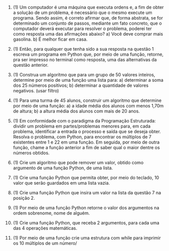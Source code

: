 1. (1) Um computador é uma máquina que executa ordens e, a fim de obter a solução de um problema, é necessário que o mesmo execute um programa. Sendo assim, é correto afirmar que, de forma abstrata, se for determinado um conjunto de passos, mediante um fato concreto, que o computador deverá executar para resolver o problema, poderei ter como resposta uma das afirmações abaixo?
a) Você deve comprar mais gasolina.
b) É melhor ficar em casa.

2. (1) Então, para qualquer que tenha sido a sua resposta na questão 1 escreva um programa em Python que, por meio de uma função, retorne, pra ser impresso no terminal como resposta, uma das alternativas da questão anterior.

3. (1) Construa um algoritmo que para um grupo de 50 valores inteiros, determine por meio de uma função uma lista para:
a) determinar a soma dos 25 números positivos;
b) determinar a quantidade de valores negativos. (usar filtro)

4. (1) Para uma turma de 45 alunos, construir um algoritmo que determine por meio de uma função:
a) a idade média dos alunos com menos 1,70m de altura;
b) a altura média dos alunos com mais de 20 anos.

5. (1) Em conformidade com o paradigma da Programação Estruturada: dividir um problema em partes/problemas menores para, em cada problema, identificar a entrada o processo e saída que se deseja obter. Resolva o problema, com Python, para encontrar os múltiplos de 7 existentes entre 1 e 22 em uma função. Em seguida, por meio de outra função, chame a função anterior a fim de saber qual o maior dentre os números obtidos.

6. (1) Crie um algoritmo que pode remover um valor, obtido como argumento de uma função Python, de uma lista.

7. (1) Crie uma função Python que permita obter, por meio do teclado, 10 valor que serão guardados em uma lista vazia.

8. (1) Crie uma função Python que insira um valor na lista da questão 7 na posição 2.

9. (1) Por meio de uma função Python retorne o valor dos argumentos na ordem sobrenome, nome de alguém.

10. (1) Crie uma função Python, que receba 2 argumentos, para cada uma das 4 operações matemáticas.
11. (1) Por meio de uma função crie uma estrutura com while para imprimir os 10 múltiplos de um número/                                                        
